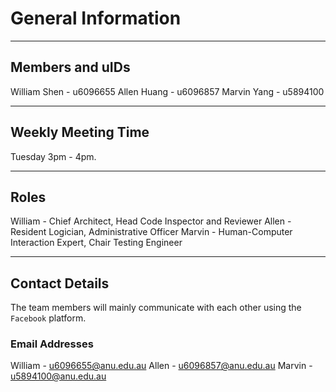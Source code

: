 # General Information 

---

## Members and uIDs 
William Shen - u6096655
Allen Huang - u6096857
Marvin Yang - u5894100

---

## Weekly Meeting Time 
Tuesday 3pm - 4pm.

---

## Roles
William - Chief Architect, Head Code Inspector and Reviewer
Allen - Resident Logician, Administrative Officer
Marvin - Human-Computer Interaction Expert, Chair Testing Engineer


---

## Contact Details 
The team members will mainly communicate with each other using the
`Facebook` platform.

### Email Addresses 
William - u6096655@anu.edu.au
Allen - u6096857@anu.edu.au
Marvin - u5894100@anu.edu.au
